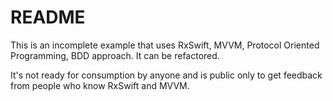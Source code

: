 # README #

This is an incomplete example that uses RxSwift, MVVM, Protocol Oriented Programming, BDD approach. It can be refactored. 

It's not ready for consumption by anyone and is public only to get feedback from people who know RxSwift and MVVM.